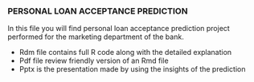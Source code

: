 ### PERSONAL LOAN ACCEPTANCE PREDICTION 

In this file you will find personal loan acceptance prediction project performed for the marketing department of the bank. 

- Rdm file contains full R code along with the detailed explanation
- Pdf file review friendly version of an Rmd file
- Pptx is the presentation made by using the insights of the prediction  

